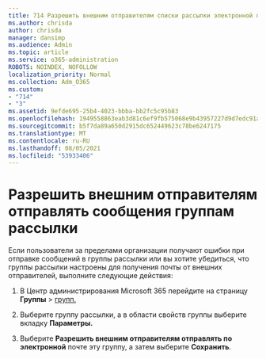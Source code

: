 ```yaml
---
title: 714 Разрешить внешним отправителям списки рассылки электронной почты
ms.author: chrisda
author: chrisda
manager: dansimp
ms.audience: Admin
ms.topic: article
ms.service: o365-administration
ROBOTS: NOINDEX, NOFOLLOW
localization_priority: Normal
ms.collection: Adm_O365
ms.custom:
- "714"
- "3"
ms.assetid: 9efde695-25b4-4023-bbba-bb2fc5c95b83
ms.openlocfilehash: 1949558863eab3d81c6ef9fb575068e9b43957227d9d7edc91af71bd93364574
ms.sourcegitcommit: b5f7da89a650d2915dc652449623c78be6247175
ms.translationtype: MT
ms.contentlocale: ru-RU
ms.lasthandoff: 08/05/2021
ms.locfileid: "53933406"
---
```

# <a name="allow-external-senders-to-send-messages-to-distribution-groups"></a>Разрешить внешним отправителям отправлять сообщения группам рассылки

Если пользователи за пределами организации получают ошибки при отправке сообщений в группы рассылки или вы хотите убедиться, что группы рассылки настроены для получения почты от внешних отправителей, выполните следующие действия:

1. В Центр администрирования Microsoft 365 перейдите на страницу **Группы**  >  [групп.](https://portal.office.com/adminportal/home#/groups)  

2. Выберите группу рассылки, а в области свойств группы выберите вкладку **Параметры.**

3. Выберите **Разрешить внешним отправителям отправлять по электронной** почте эту группу, а затем выберите **Сохранить**.
